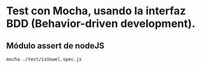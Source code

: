 # Test con Mocha, usando la interfaz BDD (Behavior-driven development).

## Módulo assert de nodeJS
```
mocha ./test/isVowel.spec.js
```